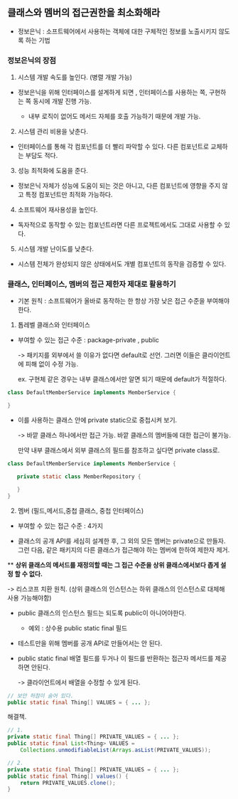 ## 클래스와 멤버의 접근권한을 최소화해라

 

- 정보은닉 : 소프트웨어에서 사용하는 객체에 대한 구체적인 정보를 노출시키지 않도록 하는 기법

 

### 정보은닉의 장점

1. 시스템 개발 속도를 높인다. (병렬 개발 가능)

- 정보은닉을 위해 인터페이스를 설계하게 되면 , 인터페이스를 사용하는 쪽, 구현하는 쪽 동시에 개발 진행 가능.

  - 내부 로직이 없어도 메서드 자체를 호출 가능하기 때문에 개발 가능.

 

2. 시스템 관리 비용을 낮춘다.

- 인터페이스를 통해 각 컴포넌트를 더 빨리 파악할 수 있다. 다른 컴포넌트로 교체하는 부담도 적다.

 

3. 성능 최적화에 도움을 준다.

- 정보은닉 자체가 성능에 도움이 되는 것은 아니고, 다른 컴포넌트에 영향을 주지 않고 특정 컴포넌트만 최적화 가능하다.

 

4. 소프트웨어 재사용성을 높인다.

- 독자적으로 동작할 수 있는 컴포넌트라면 다른 프로젝트에서도 그대로 사용할 수 있다.

 

5. 시스템 개발 난이도를 낮춘다.

- 시스템 전체가 완성되지 않은 상태에서도 개별 컴포넌트의 동작을 검증할 수 있다.

 

### 클래스, 인터페이스, 멤버의 접근 제한자 제대로 활용하기

- 기본 원칙 : 소프트웨어가 올바로 동작하는 한 항상 가장 낮은 접근 수준을 부여해야한다.


 

1. 톱레벨 클래스와 인터페이스

- 부여할 수 있는 접근 수준 : package-private , public

  -> 패키지를 외부에서 쓸 이유가 없다면 default로 선언. 그러면 이들은 클라이언트에 피해 없이 수정 가능.

   ex. 구현체 같은 경우는 내부 클래스에서만 알면 되기 때문에 default가 적절하다.

```java
class DefaultMemberService implements MemberService {

}
```
 

- 이를 사용하는 클래스 안에 private static으로 중첩시켜 보기.

  -> 바깥 클래스 하나에서만 접근 가능. 바깥 클래스의 멤버들에 대한 접근이 불가능.

  만약 내부 클래스에서 외부 클래스의 필드를 참조하고 싶다면 private class로.
```java
class DefaultMemberService implements MemberService {

   private static class MemberRepository {

   }
}
```
 

2. 멤버 (필드,메서드,중첩 클래스, 중첩 인터페이스)

- 부여할 수 있는 접근 수준 : 4가지

 

- 클래스의 공개 API를 세심히 설계한 후, 그 외의 모든 멤버는 private으로 만들자.  그런 다음, 같은 패키지의 다른 클래스가 접근해야 하는 멤버에 한하여 제한자 제거.

 

** <b>상위 클래스의 메서드를 재정의할 때는 그 접근 수준을 상위 클래스에서보다 좁게 설정 할 수 없다.</b>

  -> 리스코프 치환 원칙. (상위 클래스의 인스턴스는 하위 클래스의 인스턴스로 대체해 사용 가능해야함)

 

- public 클래스의 인스턴스 필드는 되도록 public이 아니어야한다. 
  - 예외 : 상수용 public static final 필드

 

- 테스트만을 위해 멤버를 공개 API로 만들어서는 안 된다.

 

- public static final 배열 필드를 두거나 이 필드를 반환하는 접근자 메서드를 제공하면 안된다.

  -> 클라이언트에서 배열을 수정할 수 있게 된다.

```java
// 보안 허점이 숨어 있다.
public static final Thing[] VALUES = { ... };
```
해결책. 
```java
// 1. 
private static final Thing[] PRIVATE_VALUES = { ... };
public static final List<Thing> VALUES =
	Collections.unmodifiableList(Arrays.asList(PRIVATE_VALUES));

// 2.
private static final Thing[] PRIVATE_VALUES = { ... };
public static final Thing[] values() {
    return PRIVATE_VALUES.clone();
}
```